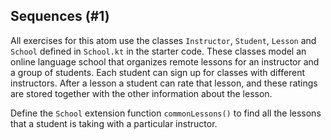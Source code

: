 ## Sequences (#1)

All exercises for this atom use the classes `Instructor`, `Student`, `Lesson`
and `School` defined in `School.kt` in the starter code. These classes model an
online language school that organizes remote lessons for an instructor and a
group of students. Each student can sign up for classes with different
instructors. After a lesson a student can rate that lesson, and these ratings
are stored together with the other information about the lesson.

Define the `School` extension function `commonLessons()` to find all the lessons
that a student is taking with a particular instructor.